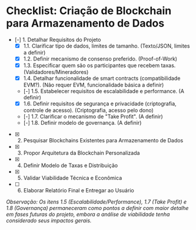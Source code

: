 # Checklist: Criação de Blockchain para Armazenamento de Dados

- [-] 1. Detalhar Requisitos do Projeto
    - [X] 1.1. Clarificar tipo de dados, limites de tamanho. (Texto/JSON, limites a definir)
    - [X] 1.2. Definir mecanismo de consenso preferido. (Proof-of-Work)
    - [X] 1.3. Especificar quem são os participantes que recebem taxas. (Validadores/Mineradores)
    - [X] 1.4. Detalhar funcionalidade de smart contracts (compatibilidade EVM?). (Não requer EVM, funcionalidade básica a definir)
    - [-] 1.5. Estabelecer requisitos de escalabilidade e performance. (A definir)
    - [X] 1.6. Definir requisitos de segurança e privacidade (criptografia, controle de acesso). (Criptografia, acesso pelo dono)
    - [-] 1.7. Clarificar o mecanismo de "Take Profit". (A definir)
    - [-] 1.8. Definir modelo de governança. (A definir)
- [X] 2. Pesquisar Blockchains Existentes para Armazenamento de Dados
- [X] 3. Propor Arquitetura da Blockchain Personalizada
- [X] 4. Definir Modelo de Taxas e Distribuição
- [X] 5. Validar Viabilidade Técnica e Econômica
- [ ] 6. Elaborar Relatório Final e Entregar ao Usuário

*Observação: Os itens 1.5 (Escalabilidade/Performance), 1.7 (Take Profit) e 1.8 (Governança) permaneceram como pontos a definir com maior detalhe em fases futuras do projeto, embora a análise de viabilidade tenha considerado seus impactos gerais.*


